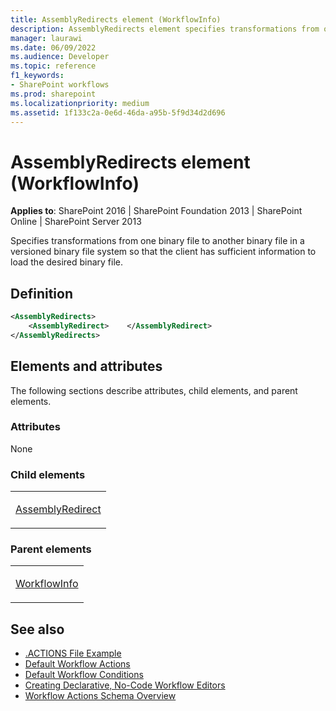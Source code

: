 ```yaml
---
title: AssemblyRedirects element (WorkflowInfo)
description: AssemblyRedirects element specifies transformations from one binary file to another binary file in a versioned binary file system.
manager: laurawi
ms.date: 06/09/2022
ms.audience: Developer
ms.topic: reference
f1_keywords:
- SharePoint workflows
ms.prod: sharepoint
ms.localizationpriority: medium
ms.assetid: 1f133c2a-0e6d-46da-a95b-5f9d34d2d696
---
```


# AssemblyRedirects element (WorkflowInfo)

**Applies to**: SharePoint 2016 | SharePoint Foundation 2013 | SharePoint Online | SharePoint Server 2013

Specifies transformations from one binary file to another binary file in a versioned binary file system so that the client has sufficient information to load the desired binary file.

## Definition

```XML
<AssemblyRedirects>
    <AssemblyRedirect>    </AssemblyRedirect>
</AssemblyRedirects>
```

## Elements and attributes

The following sections describe attributes, child elements, and parent elements.

### Attributes

None

### Child elements

<table>
<colgroup>
<col width="100%" />
</colgroup>
<tbody>
<tr class="odd">
<td align="left"><p><a href="assemblyredirect-element-workflowinfo.md">AssemblyRedirect</a></p></td>
</tr>
</tbody>
</table>

### Parent elements

<table>
<colgroup>
<col width="100%" />
</colgroup>
<tbody>
<tr class="odd">
<td align="left"><p><a href="workflowinfo-element-workflowinfo.md">WorkflowInfo</a></p></td>
</tr>
</tbody>
</table>


## See also

- [.ACTIONS File Example](actions-file-example-workflowinfo.md)
- [Default Workflow Actions](default-workflow-actions-workflowinfo.md)
- [Default Workflow Conditions](default-workflow-conditions-workflowinfo.md)
- [Creating Declarative, No-Code Workflow Editors](https://msdn.microsoft.com/library/60dfda8d-e724-4d7d-9578-aa239c362dcf(Office.15).aspx)
- [Workflow Actions Schema Overview](https://msdn.microsoft.com/library/25da07cb-b228-43f2-9cdf-c8c71c3eabbb(Office.15).aspx)








